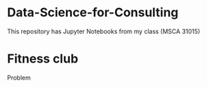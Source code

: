 # Data-Science-for-Consulting

This repository has Jupyter Notebooks from my class (MSCA 31015)

# Fitness club

Problem 
